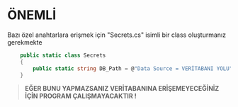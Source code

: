 # ÖNEMLİ

Bazı özel anahtarlara erişmek için "Secrets.cs" isimli bir class oluşturmanız gerekmekte 

```csharp
    public static class Secrets
    {
        public static string DB_Path = @"Data Source = VERİTABANI YOLU";
    }
```
> **EĞER BUNU YAPMAZSANIZ VERİTABANINA ERİŞEMEYECEĞİNİZ İÇİN PROGRAM ÇALIŞMAYACAKTIR !**
